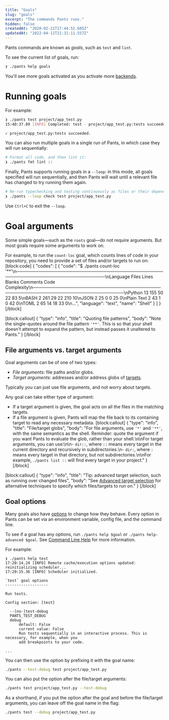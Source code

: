 ```yaml
---
title: "Goals"
slug: "goals"
excerpt: "The commands Pants runs."
hidden: false
createdAt: "2020-02-21T17:44:52.605Z"
updatedAt: "2022-04-11T21:31:11.557Z"
---
```

Pants commands are known as _goals_, such as `test` and `lint`.

To see the current list of goals, run:

```bash
❯ ./pants help goals
```

You'll see more goals activated as you activate more [backends](doc:enabling-backends).

# Running goals

For example:

```bash
❯ ./pants test project/app_test.py
15:40:37.89 [INFO] Completed: test - project/app_test.py:tests succeeded.

✓ project/app_test.py:tests succeeded.
```

You can also run multiple goals in a single run of Pants, in which case they will run sequentially:

```bash
# Format all code, and then lint it:
❯ ./pants fmt lint ::
```

Finally, Pants supports running goals in a `--loop`: in this mode, all goals specified will run sequentially, and then Pants will wait until a relevant file has changed to try running them again.

```bash
# Re-run typechecking and testing continuously as files or their dependencies change:
❯ ./pants --loop check test project/app_test.py
```

Use `Ctrl+C` to exit the `--loop`.

# Goal arguments

Some simple goals—such as the `roots` goal—do not require arguments. But most goals require some arguments to work on. 

For example, to run the `count-loc` goal, which counts lines of code in your repository, you need to provide a set of files and/or targets to run on:
[block:code]
{
  "codes": [
    {
      "code": "$ ./pants count-loc '**'\n───────────────────────────────────────────────────────────────────────────────\nLanguage                 Files     Lines   Blanks  Comments     Code Complexity\n───────────────────────────────────────────────────────────────────────────────\nPython                      13       155       50        22       83          5\nBASH                         2       261       29        22      210         10\nJSON                         2        25        0         0       25          0\nPlain Text                   2        43        1         0       42          0\nTOML                         2        65       14        18       33          0\n...",
      "language": "text",
      "name": "Shell"
    }
  ]
}
[/block]

[block:callout]
{
  "type": "info",
  "title": "Quoting file patterns",
  "body": "Note the single-quotes around the file pattern `'**'`. This is so that your shell doesn't attempt to expand the pattern, but instead passes it unaltered to Pants."
}
[/block]
## File arguments vs. target arguments

Goal arguments can be of one of two types:

- *File arguments*: file paths and/or globs.
- *Target arguments*: addresses and/or address globs of [targets](doc:targets).

Typically you can just use file arguments, and not worry about targets.

Any goal can take either type of argument: 

- If a target argument is given, the goal acts on all the files in the matching targets.
- If a file argument is given, Pants will map the file back to its containing target to read any necessary metadata. 
[block:callout]
{
  "type": "info",
  "title": "File/target globs",
  "body": "For file arguments, use `'*'` and `'**'`, with the same semantics as the shell. Reminder: quote the argument if you want Pants to evaluate the glob, rather than your shell.\n\nFor target arguments, you can use:\n\n- `dir::`, where `::` means every target in the current directory and recursively in subdirectories.\n- `dir:`, where `:` means every target in that directory, but not subdirectories.\n\nFor example, `./pants list ::` will find every target in your project."
}
[/block]

[block:callout]
{
  "type": "info",
  "title": "Tip: advanced target selection, such as running over changed files",
  "body": "See [Advanced target selection](doc:advanced-target-selection) for alternative techniques to specify which files/targets to run on."
}
[/block]
## Goal options

Many goals also have [options](doc:options) to change how they behave. Every option in Pants can be set via an environment variable, config file, and the command line.

To see if a goal has any options, run `./pants help $goal` or `./pants help-advanced $goal`. See [Command Line Help](doc:getting-help) for more information.

For example:

```
❯ ./pants help test
17:20:14.24 [INFO] Remote cache/execution options updated: reinitializing scheduler...
17:20:15.36 [INFO] Scheduler initialized.

`test` goal options
-------------------

Run tests.

Config section: [test]

  --[no-]test-debug
  PANTS_TEST_DEBUG
  debug
      default: False
      current value: False
      Run tests sequentially in an interactive process. This is necessary, for example, when you
      add breakpoints to your code.

...
```

You can then use the option by prefixing it with the goal name:

```bash
./pants --test-debug test project/app_test.py
```

You can also put the option after the file/target arguments:

```bash
./pants test project/app_test.py --test-debug
```

As a shorthand, if you put the option after the goal and before the file/target arguments, you can leave off the goal name in the flag:

```bash
./pants test --debug project/app_test.py
```